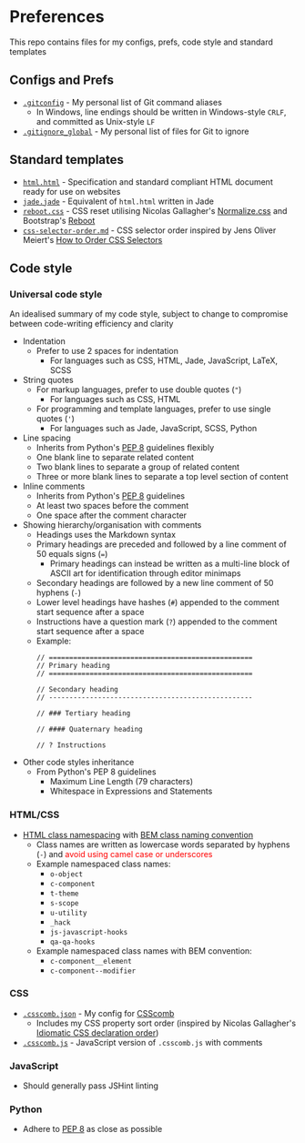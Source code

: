 Preferences
===========

This repo contains files for my configs, prefs, code style and standard templates



Configs and Prefs
-----------------

* [`.gitconfig`](.gitconfig) - My personal list of Git command aliases
  * In Windows, line endings should be written in Windows-style `CRLF`, and committed as Unix-style `LF`
* [`.gitignore_global`](.gitignore_global) - My personal list of files for Git to ignore



Standard templates
------------------
* [`html.html`](html.html) - Specification and standard compliant HTML document ready for use on websites
* [`jade.jade`](jade.jade) - Equivalent of `html.html` written in Jade
* [`reboot.css`](`reboot.css`) - CSS reset utilising Nicolas Gallagher's [Normalize.css](https://github.com/necolas/normalize.css) and Bootstrap's [Reboot](https://github.com/twbs/bootstrap/blob/v4-dev/scss/_reboot.scss)
* [`css-selector-order.md`](`css-selector-order.md`) - CSS selector order inspired by Jens Oliver Meiert's [How to Order CSS Selectors](http://meiert.com/en/blog/20130130/how-to-order-css-selectors/)



Code style
----------

### Universal code style

An idealised summary of my code style, subject to change to compromise between code-writing efficiency and clarity

* Indentation
  * Prefer to use 2 spaces for indentation
    * For languages such as CSS, HTML, Jade, JavaScript, LaTeX, SCSS
* String quotes
  * For markup languages, prefer to use double quotes (`"`)
    * For languages such as CSS, HTML
  * For programming and template languages, prefer to use single quotes (`'`)
    * For languages such as Jade, JavaScript, SCSS, Python
* Line spacing
  * Inherits from Python's [PEP 8](https://www.python.org/dev/peps/pep-0008/#blank-lines) guidelines flexibly
  * One blank line to separate related content
  * Two blank lines to separate a group of related content
  * Three or more blank lines to separate a top level section of content
* Inline comments
  * Inherits from Python's [PEP 8](https://www.python.org/dev/peps/pep-0008/#comments) guidelines
  * At least two spaces before the comment
  * One space after the comment character
* Showing hierarchy/organisation with comments
  * Headings uses the Markdown syntax
  * Primary headings are preceded and followed by a line comment of 50 equals signs (`=`)
    * Primary headings can instead be written as a multi-line block of ASCII art for identification through editor minimaps
  * Secondary headings are followed by a new line comment of 50 hyphens (`-`)
  * Lower level headings have hashes (`#`) appended to the comment start sequence after a space
  * Instructions have a question mark (`?`) appended to the comment start sequence after a space
  * Example:
    ```
    // ==================================================
    // Primary heading
    // ==================================================

    // Secondary heading
    // --------------------------------------------------

    // ### Tertiary heading

    // #### Quaternary heading

    // ? Instructions
    ```
* Other code styles inheritance
  * From Python's PEP 8 guidelines
    * Maximum Line Length (79 characters)
    * Whitespace in Expressions and Statements


### HTML/CSS
* [HTML class namespacing](http://csswizardry.com/2015/03/more-transparent-ui-code-with-namespaces/) with [BEM class naming convention](http://csswizardry.com/2013/01/mindbemding-getting-your-head-round-bem-syntax/)
  * Class names are written as lowercase words separated by hyphens (`-`) and <span style="color:red">avoid using camel case or underscores</span>
  * Example namespaced class names:
    * `o-object`
    * `c-component`
    * `t-theme`
    * `s-scope`
    * `u-utility`
    * `_hack`
    * `js-javascript-hooks`
    * `qa-qa-hooks`
  * Example namespaced class names with BEM convention:
    * `c-component__element`
    * `c-component--modifier`


### CSS
* [`.csscomb.json`](.csscomb.json) - My config for [CSScomb](https://github.com/csscomb/csscomb.js)
  * Includes my CSS property sort order (inspired by Nicolas Gallagher's [Idiomatic CSS declaration order](https://github.com/necolas/idiomatic-css#declaration-order))
* [`.csscomb.js`](.csscomb.js) - JavaScript version of `.csscomb.js` with comments


### JavaScript
* Should generally pass JSHint linting


### Python
* Adhere to [PEP 8](https://www.python.org/dev/peps/pep-0008/) as close as possible
